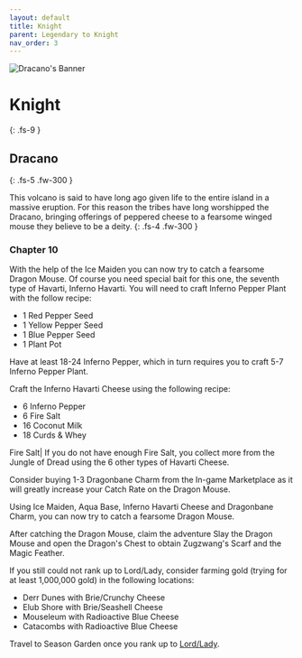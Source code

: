 ```yaml
---
layout: default
title: Knight
parent: Legendary to Knight
nav_order: 3
---
```


<img src="https://www.mousehuntgame.com/images/environments/7b223d1176016fbf2a6f362d9d86371c.jpg" alt="Dracano's Banner">

# Knight
{: .fs-9 }

## Dracano
{: .fs-5 .fw-300 }

This volcano is said to have long ago given life to the entire island in a massive eruption. For this reason the tribes have long worshipped the Dracano, bringing offerings of peppered cheese to a fearsome winged mouse they believe to be a deity.
{: .fs-4 .fw-300 }

### Chapter 10

With the help of the Ice Maiden you can now try to catch a fearsome Dragon Mouse. Of course you need special bait for this one, the seventh type of Havarti, Inferno Havarti. You will need to craft Inferno Pepper Plant with the follow recipe:
<ul>
<li>1 Red Pepper Seed</li>
<li>1 Yellow Pepper Seed</li>
<li>1 Blue Pepper Seed</li>
<li>1 Plant Pot</li>
</ul>

Have at least 18-24 Inferno Pepper, which in turn requires you to craft 5-7 Inferno Pepper Plant.

Craft the Inferno Havarti Cheese using the following recipe:
<ul>
<li>6 Inferno Pepper</li>
<li>6 Fire Salt</li>
<li>16 Coconut Milk</li>
<li>18 Curds & Whey</li>
</ul>

Fire Salt| If you do not have enough Fire Salt, you collect more from the Jungle of Dread using the 6 other types of Havarti Cheese.

Consider buying 1-3 Dragonbane Charm from the In-game Marketplace as it will greatly increase your Catch Rate on the Dragon Mouse.

Using Ice Maiden, Aqua Base, Inferno Havarti Cheese and Dragonbane Charm, you can now try to catch a fearsome Dragon Mouse.

After catching the Dragon Mouse, claim the adventure Slay the Dragon Mouse and open the Dragon's Chest to obtain Zugzwang's Scarf and the Magic Feather.

If you still could not rank up to Lord/Lady, consider farming gold (trying for at least 1,000,000 gold) in the following locations:
<ul>
<li>Derr Dunes with Brie/Crunchy Cheese</li>
<li>Elub Shore with Brie/Seashell Cheese</li>
<li>Mouseleum with Radioactive Blue Cheese</li>
<li>Catacombs with Radioactive Blue Cheese</li>
</ul>

Travel to Season Garden once you rank up to [Lord/Lady](/lord-to-baron/lord).